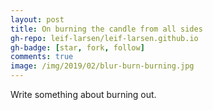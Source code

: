 ```yaml
---
layout: post
title: On burning the candle from all sides
gh-repo: leif-larsen/leif-larsen.github.io
gh-badge: [star, fork, follow]
comments: true
image: /img/2019/02/blur-burn-burning.jpg
---
```


Write something about burning out.